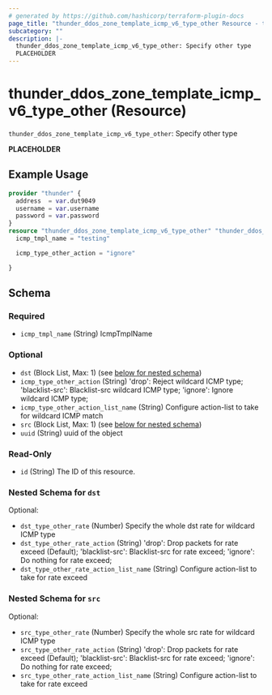 ```yaml
---
# generated by https://github.com/hashicorp/terraform-plugin-docs
page_title: "thunder_ddos_zone_template_icmp_v6_type_other Resource - terraform-provider-thunder"
subcategory: ""
description: |-
  thunder_ddos_zone_template_icmp_v6_type_other: Specify other type
  PLACEHOLDER
---
```


# thunder_ddos_zone_template_icmp_v6_type_other (Resource)

`thunder_ddos_zone_template_icmp_v6_type_other`: Specify other type

__PLACEHOLDER__

## Example Usage

```terraform
provider "thunder" {
  address  = var.dut9049
  username = var.username
  password = var.password
}
resource "thunder_ddos_zone_template_icmp_v6_type_other" "thunder_ddos_zone_template_icmp_v6_type_other" {
  icmp_tmpl_name = "testing"

  icmp_type_other_action = "ignore"

}
```

<!-- schema generated by tfplugindocs -->
## Schema

### Required

- `icmp_tmpl_name` (String) IcmpTmplName

### Optional

- `dst` (Block List, Max: 1) (see [below for nested schema](#nestedblock--dst))
- `icmp_type_other_action` (String) 'drop': Reject wildcard ICMP type; 'blacklist-src': Blacklist-src wildcard ICMP type; 'ignore': Ignore wildcard ICMP type;
- `icmp_type_other_action_list_name` (String) Configure action-list to take for wildcard ICMP match
- `src` (Block List, Max: 1) (see [below for nested schema](#nestedblock--src))
- `uuid` (String) uuid of the object

### Read-Only

- `id` (String) The ID of this resource.

<a id="nestedblock--dst"></a>
### Nested Schema for `dst`

Optional:

- `dst_type_other_rate` (Number) Specify the whole dst rate for wildcard ICMP type
- `dst_type_other_rate_action` (String) 'drop': Drop packets for rate exceed (Default); 'blacklist-src': Blacklist-src for rate exceed; 'ignore': Do nothing for rate exceed;
- `dst_type_other_rate_action_list_name` (String) Configure action-list to take for rate exceed


<a id="nestedblock--src"></a>
### Nested Schema for `src`

Optional:

- `src_type_other_rate` (Number) Specify the whole src rate for wildcard ICMP type
- `src_type_other_rate_action` (String) 'drop': Drop packets for rate exceed (Default); 'blacklist-src': Blacklist-src for rate exceed; 'ignore': Do nothing for rate exceed;
- `src_type_other_rate_action_list_name` (String) Configure action-list to take for rate exceed


